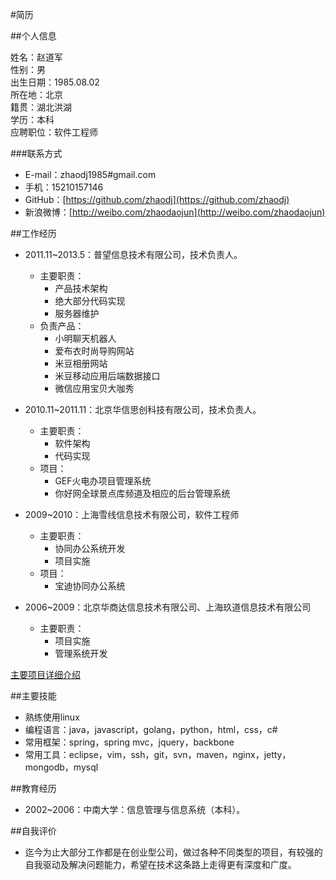 #简历

##个人信息

姓名：赵道军  
性别：男  
出生日期：1985.08.02    
所在地：北京  
籍贯：湖北洪湖  
学历：本科  
应聘职位：软件工程师

###联系方式

- E-mail：zhaodj1985#gmail.com
- 手机：15210157146
- GitHub：[https://github.com/zhaodj](https://github.com/zhaodj)
- 新浪微博：[http://weibo.com/zhaodaojun](http://weibo.com/zhaodaojun)

##工作经历
 
- 2011.11~2013.5：普望信息技术有限公司，技术负责人。  
	- 主要职责：
		- 产品技术架构
		- 绝大部分代码实现
		- 服务器维护
	- 负责产品：
		- 小明聊天机器人
		- 爱布衣时尚导购网站  
		- 米豆相册网站
		- 米豆移动应用后端数据接口
		- 微信应用宝贝大咖秀  
		
- 2010.11~2011.11：北京华信思创科技有限公司，技术负责人。  
	- 主要职责：
		- 软件架构
		- 代码实现
	- 项目：
		- GEF火电办项目管理系统
		- 你好网全球景点库频道及相应的后台管理系统
- 2009~2010：上海雪线信息技术有限公司，软件工程师
	- 主要职责：
		- 协同办公系统开发
		- 项目实施
	- 项目：
		- 宝迪协同办公系统
- 2006~2009：北京华商达信息技术有限公司、上海玖道信息技术有限公司
	- 主要职责：
		- 项目实施
		- 管理系统开发

[主要项目详细介绍](projects.md)

##主要技能
- 熟练使用linux
- 编程语言：java，javascript，golang，python，html，css，c#
- 常用框架：spring，spring mvc，jquery，backbone
- 常用工具：eclipse，vim，ssh，git，svn，maven，nginx，jetty，mongodb，mysql

##教育经历

- 2002~2006：中南大学：信息管理与信息系统（本科）。


##自我评价
- 迄今为止大部分工作都是在创业型公司，做过各种不同类型的项目，有较强的自我驱动及解决问题能力，希望在技术这条路上走得更有深度和广度。


